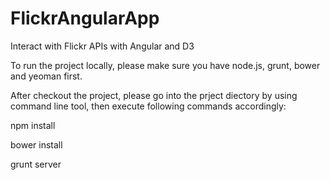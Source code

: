 FlickrAngularApp
================

Interact with Flickr APIs with Angular and D3

To run the project locally, please make sure you have node.js, grunt, bower and yeoman first.

After checkout the project, please go into the prject diectory by using command line tool, then execute following commands accordingly:

npm install

bower install

grunt server
